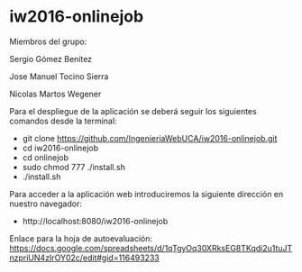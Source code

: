 # iw2016-onlinejob

Miembros del grupo:

Sergio Gómez Benítez

Jose Manuel Tocino Sierra

Nicolas Martos Wegener

Para el despliegue de la aplicación se deberá seguir los siguientes comandos desde la terminal:
- git clone https://github.com/IngenieriaWebUCA/iw2016-onlinejob.git
- cd iw2016-onlinejob
- cd onlinejob
- sudo chmod 777 ./install.sh
- ./install.sh

Para acceder a la aplicación web introduciremos la siguiente dirección en nuestro navegador:
- http://localhost:8080/iw2016-onlinejob


Enlace para la hoja de autoevaluación:
https://docs.google.com/spreadsheets/d/1qTgyOq30XRksEG8TKqdi2u1tuJTnzpriUN4zIrOY02c/edit#gid=116493233

